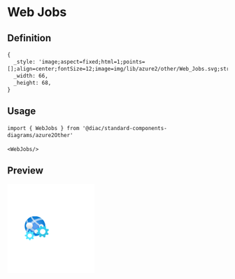 # Web Jobs

## Definition

```
{
  _style: 'image;aspect=fixed;html=1;points=[];align=center;fontSize=12;image=img/lib/azure2/other/Web_Jobs.svg;strokeColor=none;',
  _width: 66,
  _height: 68,
}
```

## Usage

```
import { WebJobs } from '@diac/standard-components-diagrams/azure2Other'

<WebJobs/>
```

## Preview

<img src="./web-jobs.png" width="200"/>
